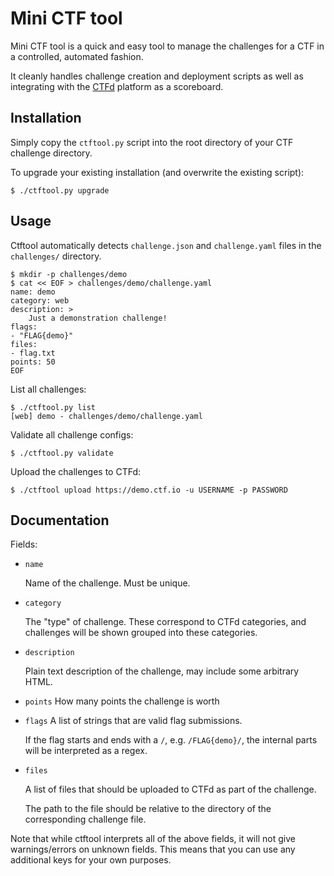 # Mini CTF tool

Mini CTF tool is a quick and easy tool to manage the challenges for a CTF in
a controlled, automated fashion.

It cleanly handles challenge creation and deployment scripts as well as
integrating with the [CTFd](https://github.com/CTFd/CTFd) platform as a
scoreboard.

## Installation

Simply copy the `ctftool.py` script into the root directory of your CTF
challenge directory.

To upgrade your existing installation (and overwrite the existing script):

    $ ./ctftool.py upgrade

## Usage

Ctftool automatically detects `challenge.json` and `challenge.yaml` files in
the `challenges/` directory.

    $ mkdir -p challenges/demo
    $ cat << EOF > challenges/demo/challenge.yaml
    name: demo
    category: web
    description: >
        Just a demonstration challenge!
    flags:
    - "FLAG{demo}"
    files:
    - flag.txt
    points: 50
    EOF

List all challenges:

    $ ./ctftool.py list
    [web] demo - challenges/demo/challenge.yaml

Validate all challenge configs:

    $ ./ctftool.py validate

Upload the challenges to CTFd:

    $ ./ctftool upload https://demo.ctf.io -u USERNAME -p PASSWORD

## Documentation

Fields:

- `name`

  Name of the challenge. Must be unique.

- `category`

  The "type" of challenge. These correspond to CTFd categories, and
  challenges will be shown grouped into these categories.

- `description`

  Plain text description of the challenge, may include some arbitrary HTML.

- `points`
  How many points the challenge is worth

- `flags`
  A list of strings that are valid flag submissions.

  If the flag starts and ends with a `/`, e.g. `/FLAG{demo}/`, the internal
  parts will be interpreted as a regex.

- `files`

  A list of files that should be uploaded to CTFd as part of the challenge.

  The path to the file should be relative to the directory of the
  corresponding challenge file.

Note that while ctftool interprets all of the above fields, it will not give
warnings/errors on unknown fields. This means that you can use any additional
keys for your own purposes.
